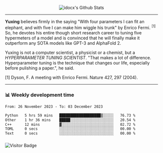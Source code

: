 <div align="center">
    <img align="center" src="https://github-readme-stats.vercel.app/api?username=idocx&show_icons=true&count_private=true&hide_border=true" alt="idocx's Github Stats"></img>
</div>

---

**Yuxing** believes firmly in the saying "With four parameters I can fit an elephant, and with five I can make him wiggle his trunk" by Enrico Fermi. <sup>[1]</sup> So, he devotes his entire though short research career to tuning five hypermeters of a model and is convinced that he will finally make it outperform any SOTA models like GPT-3 and AlphaFold 2.

Yuxing is not a computer scientist, a physicist or a chemist, but a *HYPERPARAMETER TUNING SCIENTIST*. "That makes a lot of difference. Hyperparameter tuning is the technique that changes our life, especially before pulishing a paper.", he said.

[1] Dyson, F. A meeting with Enrico Fermi. Nature 427, 297 (2004).


---

### 📊 Weekly development time
<!--START_SECTION:waka-->

```txt
From: 26 November 2023 - To: 03 December 2023

Python   5 hrs 59 mins   ███████████████████▒░░░░░   76.73 %
Other    1 hr 36 mins    █████░░░░░░░░░░░░░░░░░░░░   20.54 %
C++      12 mins         ▓░░░░░░░░░░░░░░░░░░░░░░░░   02.72 %
TOML     0 secs          ░░░░░░░░░░░░░░░░░░░░░░░░░   00.00 %
Text     0 secs          ░░░░░░░░░░░░░░░░░░░░░░░░░   00.00 %
```

<!--END_SECTION:waka-->

### 

![Visitor Badge](https://visitor-badge.laobi.icu/badge?page_id=idocx.idocx)